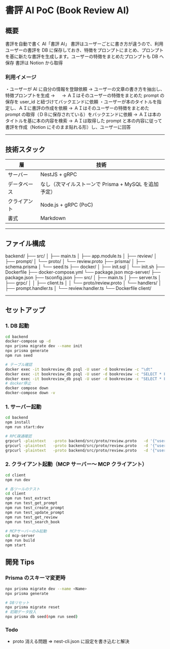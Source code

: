 # 書評 AI PoC (Book Review AI)

## 概要

書評を自動で書く AI「書評 AI」
書評はユーザーごとに書き方が違うので、利用ユーザーの書評を DB に保存しておき、特徴をプロンプトにまとめ、プロンプトを基に新たな書評を生成します。ユーザーの特徴をまとめたプロンプトも DB へ保存
書評は Notion から取得

### 利用イメージ

・ユーザーが AI に自分の情報を登録依頼
→ ユーザーの文章の書き方を抽出し、特徴プロンプトを生成
→ 　 → ＡＩはそのユーザーの特徴をまとめた prompt の保存を user_id と紐づけてバックエンドに依頼
・ユーザーが本のタイトルを指定し、ＡＩに書評の作成を依頼
→ ＡＩはそのユーザーの特徴をまとめた prompt の取得（ＤＢに保存されている）をバックエンドに依頼
→ ＡＩは本のタイトルを基に本の内容を検索
→ ＡＩは取得した prompt と本の内容に従って書評を作成（Notion にそのまま貼れる形）し、ユーザーに回答

---

## 技術スタック

| 層           | 技術                                                 |
| ------------ | ---------------------------------------------------- |
| サーバー     | NestJS + gRPC                                        |
| データベース | なし（次マイルストーンで Prisma + MySQL を追加予定） |
| クライアント | Node.js + gRPC (PoC)                                 |
| 書式         | Markdown                                             |

---

## ファイル構成

backend/
├── src/
│ ├── main.ts
│ ├── app.module.ts
│ ├── review/
│ ├── prompt/
│ └── proto/
│ └── review.proto
├── prisma/
│ ├── schema.prisma
│ └── seed.ts
├── docker/
│ ├── init.sql
│ └── init.sh
├── Dockerfile
├── docker-compose.yml
└── package.json
mcp-server/
├── package.json
├── tsconfig.json
├── src/
│ ├── main.ts
│ ├── server.ts
│ ├── grpc/
│ │ ├── client.ts
│ │ └── proto/review.proto
│ └── handlers/
│ ├── prompt.handler.ts
│ └── review.handler.ts
└── Dockerfile
client/

---

## セットアップ

### 1. DB 起動

```bash
cd backend
docker-compose up -d
npx prisma migrate dev --name init
npx prisma generate
npm run seed

# テーブル確認
docker exec -it bookreview_db psql -U user -d bookreview -c "\dt"
docker exec -it bookreview_db psql -U user -d bookreview -c "SELECT * FROM \"Prompt\";"
docker exec -it bookreview_db psql -U user -d bookreview -c "SELECT * FROM \"Review\";"
# docker停止
docker compose down
docker-compose down -v
```

### 1. サーバー起動

```bash
cd backend
npm install
npm run start:dev

# RPC疎通確認
grpcurl -plaintext   -proto backend/src/proto/review.proto   -d '{"userId":1}'   localhost:5000 review.ReviewService/GetPrompt
grpcurl -plaintext   -proto backend/src/proto/review.proto   -d '{"userId":1, "content":"口語的で短文多め。語尾がa"}'   localhost:5000 review.ReviewService/UpdatePrompt
grpcurl -plaintext   -proto backend/src/proto/review.proto   -d '{"userId":1}'   localhost:5000 review.ReviewService/GetReviews

```

### 2. クライアント起動（MCP サーバー～ MCP クライアント）

```bash
cd client
npm run dev

# 各ツールのテスト
cd client
npm run test_extract
npm run test_get_prompt
npm run test_create_prompt
npm run test_update_prompt
npm run test_get_review
npm run test_search_book

# MCPサーバーのみ起動
cd mcp-server
npm run build
npm start
```

## 開発 Tips

### Prisma のスキーマ変更時

```bash
npx prisma migrate dev --name <Name>
npx prisma generate

# DBリセット
npx prisma migrate reset
# 初期データ投入
npx prisma db seed(npm run seed)
```

### Todo

- proto 消える問題 => nest-cli.json に設定を書き込むと解決

